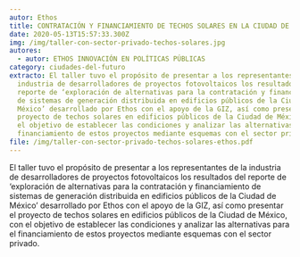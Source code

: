 ```yaml
---
autor: Ethos
title: CONTRATACIÓN Y FINANCIAMIENTO DE TECHOS SOLARES EN LA CIUDAD DE MÉXICO
date: 2020-05-13T15:57:33.300Z
img: /img/taller-con-sector-privado-techos-solares.jpg
autores:
  - autor: ETHOS INNOVACIÓN EN POLÍTICAS PÚBLICAS
category: ciudades-del-futuro
extracto: El taller tuvo el propósito de presentar a los representantes de la
  industria de desarrolladores de proyectos fotovoltaicos los resultados del
  reporte de ‘exploración de alternativas para la contratación y financiamiento
  de sistemas de generación distribuida en edificios públicos de la Ciudad de
  México’ desarrollado por Ethos con el apoyo de la GIZ, así como presentar el
  proyecto de techos solares en edificios públicos de la Ciudad de México, con
  el objetivo de establecer las condiciones y analizar las alternativas para el
  financiamiento de estos proyectos mediante esquemas con el sector privado.
file: /img/taller-con-sector-privado-techos-solares-ethos.pdf
---
```

<!--StartFragment-->

El taller tuvo el propósito de presentar a los representantes de la industria de desarrolladores de proyectos fotovoltaicos los resultados del reporte de ‘exploración de alternativas para la contratación y financiamiento de sistemas de generación distribuida en edificios públicos de la Ciudad de México’ desarrollado por Ethos con el apoyo de la GIZ, así como presentar el proyecto de techos solares en edificios públicos de la Ciudad de México, con el objetivo de establecer las condiciones y analizar las alternativas para el financiamiento de estos proyectos mediante esquemas con el sector privado.

<!--EndFragment-->